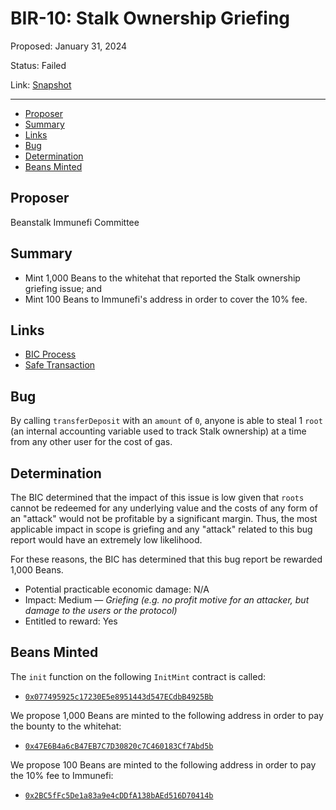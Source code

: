 # BIR-10: Stalk Ownership Griefing

Proposed: January 31, 2024

Status: Failed

Link: [Snapshot](https://snapshot.org/#/beanstalkbugbounty.eth/proposal/0x3247308cde62b6bc55a82e61224887817f2f81dabba0dfd007a97178585b65bd)

---

- [Proposer](#proposer)
- [Summary](#summary)
- [Links](#links)
- [Bug](#bug)
- [Determination](#determination)
- [Beans Minted](#beans-minted)

## Proposer

Beanstalk Immunefi Committee

## Summary

* Mint 1,000 Beans to the whitehat that reported the Stalk ownership griefing issue; and
* Mint 100 Beans to Immunefi's address in order to cover the 10% fee.

## Links

* [BIC Process](https://docs.bean.money/governance/beanstalk/bic-process)
* [Safe Transaction](https://app.safe.global/transactions/tx?safe=eth:0xa9bA2C40b263843C04d344727b954A545c81D043&id=multisig_0xa9bA2C40b263843C04d344727b954A545c81D043_0xdd4e4e8cdc55a61ed736967a18d9478c34a96afd6dcaa298759857460d89ec20)

## Bug

By calling `transferDeposit` with an `amount` of `0`, anyone is able to steal 1 `root` (an internal accounting variable used to track Stalk ownership) at a time from any other user for the cost of gas.

## Determination

The BIC determined that the impact of this issue is low given that `roots` cannot be redeemed for any underlying value and the costs of any form of an "attack" would not be profitable by a significant margin. Thus, the most applicable impact in scope is griefing and any "attack" related to this bug report would have an extremely low likelihood. 

For these reasons, the BIC has determined that this bug report be rewarded 1,000 Beans.

* Potential practicable economic damage: N/A
* Impact: Medium — _Griefing (e.g. no profit motive for an attacker, but damage to the users or the protocol)_
* Entitled to reward: Yes

## Beans Minted

The `init` function on the following `InitMint` contract is called:
* [`0x077495925c17230E5e8951443d547ECdbB4925Bb`](https://etherscan.io/address/0x077495925c17230E5e8951443d547ECdbB4925Bb#code)

We propose 1,000 Beans are minted to the following address in order to pay the bounty to the whitehat:
* [`0x47E6B4a6cB47EB7C7D30820c7C460183Cf7Abd5b`](https://etherscan.io/address/0x47E6B4a6cB47EB7C7D30820c7C460183Cf7Abd5b)

We propose 100 Beans are minted to the following address in order to pay the 10% fee to Immunefi:
* [`0x2BC5fFc5De1a83a9e4cDDfA138bAEd516D70414b`](https://etherscan.io/address/0x2BC5fFc5De1a83a9e4cDDfA138bAEd516D70414b)
